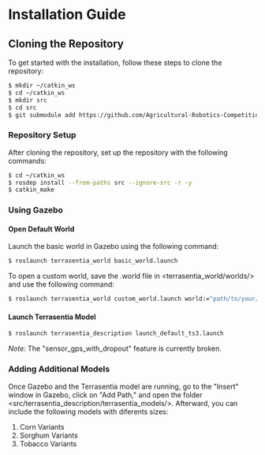 # Installation Guide

## Cloning the Repository

To get started with the installation, follow these steps to clone the repository:

```bash
$ mkdir ~/catkin_ws
$ cd ~/catkin_ws
$ mkdir src
$ cd src
$ git submodule add https://github.com/Agricultural-Robotics-Competition/terrasentia_description.git
```

### Repository Setup

After cloning the repository, set up the repository with the following commands:

```bash
$ cd ~/catkin_ws
$ rosdep install --from-paths src --ignore-src -r -y
$ catkin_make
```

### Using Gazebo

#### Open Default World

Launch the basic world in Gazebo using the following command:

```bash
$ roslaunch terrasentia_world basic_world.launch
```

To open a custom world, save the .world file in <terrasentia_world/worlds/> and use the following command:

```bash
$ roslaunch terrasentia_world custom_world.launch world:="path/to/your/world"
```

#### Launch Terrasentia Model

```bash
$ roslaunch terrasentia_description launch_default_ts3.launch
```

*Note:* The "sensor_gps_with_dropout" feature is currently broken.

### Adding Additional Models

Once Gazebo and the Terrasentia model are running, go to the "Insert" window in Gazebo, click on "Add Path," and open the folder <src/terrasentia_description/terrasentia_models/>. Afterward, you can include the following models with diferents sizes:

1. Corn Variants
2. Sorghum Variants
3. Tobacco Variants